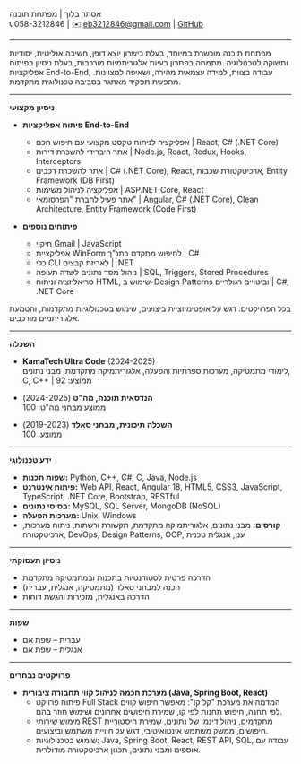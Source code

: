 אסתר בלוך | מפתחת תוכנה  
📞 058-3212846 | ✉️ eb3212846@gmail.com | [GitHub](https://github.com/ester-bloch/)

---

מפתחת תוכנה מוכשרת במיוחד, בעלת כישרון יוצא דופן, חשיבה אנליטית, יסודיות ותשוקה לטכנולוגיה. מתמחה בפתרון בעיות אלגוריתמיות מורכבות, בעלת ניסיון בפיתוח אפליקציות End-to-End, עבודה בצוות, למידה עצמאית מהירה, ושאיפה למצוינות. מחפשת תפקיד מאתגר בסביבה טכנולוגית מתקדמת.

---

**ניסיון מקצועי**

- **פיתוח אפליקציות End-to-End**  
  - אפליקציה לניתוח טקסט מקצועי עם חיפוש חכם | React, C# (.NET Core)
  - אתר היברידי להשכרת דירות | Node.js, React, Redux, Hooks, Interceptors
  - אתר להשכרת רכבים | C# (.NET Core), React, ארכיטקטורת שכבות, Entity Framework (DB First)
  - אפליקציה לניהול משימות | ASP.NET Core, React
  - אתר פעיל לחברת "הפרסומאי" | Angular, C# (.NET Core), Clean Architecture, Entity Framework (Code First)

- **פיתוחים נוספים**
  - חיקוי Gmail | JavaScript
  - אפליקציית WinForm לחיפוש מתקדם בתנ"ך | C#
  - כלי CLI לאריזת קבצים | .NET
  - ניהול מסד נתונים לשדה תעופה | SQL, Triggers, Stored Procedures
  - סריאליזציה וניתוח HTML, שימוש ב-Design Patterns וביטויים רגולריים | C#, .NET Core

בכל הפרויקטים: דגש על אופטימיזציית ביצועים, שימוש בטכנולוגיות מתקדמות, והטמעת אלגוריתמים מורכבים.

---

**השכלה**

- **KamaTech Ultra Code** (2024-2025)  
  לימודי מתמטיקה, מערכות ספרתיות והפעלה, אלגוריתמיקה מתקדמת, מבני נתונים, C, C++ | ממוצע: 92

- **הנדסאית תוכנה, מה"ט** (2024-2025)  
  ממוצע מבחני מה"ט: 100

- **השכלה תיכונית, מבחני סאלד** (2019-2023)  
  ממוצע: 100

---

**ידע טכנולוגי**

- **שפות תכנות:** Python, C++, C#, C, Java, Node.js
- **פיתוח אינטרנט:** Web API, React, Angular 18, HTML5, CSS3, JavaScript, TypeScript, .NET Core, Bootstrap, RESTful
- **בסיסי נתונים:** MySQL, SQL Server, MongoDB (NoSQL)
- **מערכות הפעלה:** Unix, Windows
- **קורסים:** מבני נתונים, אלגוריתמיקה מתקדמת, תקשורת ורשתות, ניתוח מערכות, ארכיטקטורה, DevOps, Design Patterns, OOP, ענן, אנגלית טכנית

---

**ניסיון תעסוקתי**

- הדרכה פרטית לסטודנטיות בתכנות ובמתמטיקה מתקדמת
- הכנה למבחני סאלד (מתמטיקה, אנגלית, עברית)
- הדרכה באנגלית, מזכירות והגשת דוחות

---

**שפות**

- עברית – שפת אם
- אנגלית – שפת אם

---

**פרויקטים נבחרים**

- **מערכת חכמה לניהול קווי תחבורה ציבורית (Java, Spring Boot, React)**
  - פיתוח פרויקט Full Stack המדמה את מערכת "קל קו": מאפשר חיפוש קווים לפי תחנה, חיפוש תחנות לפי קו, שמירת חיפושים אחרונים ושימוש חוזר בהם.
  - מימוש שירותי REST מתקדמים, ניהול דינמי של נתונים, שמירת היסטוריית חיפושים, ממשק משתמש אינטואיטיבי, דגש על חוויית משתמש וביצועים.
  - שימוש בטכנולוגיות: Java, Spring Boot, React, REST API, SQL, עבודה עם אוספים ומבני נתונים, תכנון ארכיטקטורה מודולרית.

